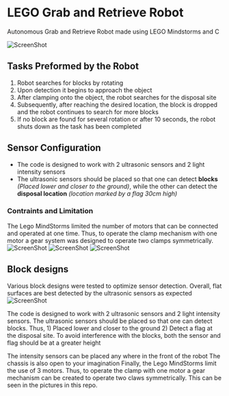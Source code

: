 # LEGO Grab and Retrieve Robot
Autonomous Grab and Retrieve Robot made using LEGO Mindstorms and C

![ScreenShot](https://github.com/ShahzaibGill/Autonomous-Robot/blob/master/Lego%20Robot%20Pictures/full%20robot%202.jpg?raw=true)

## Tasks Preformed by the Robot
1. Robot searches for blocks by rotating
2. Upon detection it begins to approach the object
3. After clamping onto the object, the robot searches for the disposal site
4. Subsequently, after reaching the desired location, the block is dropped and the robot continues to search for more blocks
6. If no block are found for several rotation or after 10 seconds, the robot shuts down as the task has been completed

## Sensor Configuration
* The code is designed to work with 2 ultrasonic sensors and 2 light intensity sensors
* The ultrasonic sensors should be placed so that one can detect **blocks** _(Placed lower and closer to the ground)_, while the other can detect the **disposal location** _(location marked by a flag 30cm high)_

### Contraints and Limitation 
The Lego MindStorms limited the number of motors that can be connected and operated at one time. Thus, to operate the clamp mechanism with one motor
a gear system was designed to operate two clamps symmetrically. <br />
![ScreenShot](https://github.com/ShahzaibGill/Autonomous-Robot/blob/master/Lego%20Robot%20Pictures/Clamping%20mechanism%202.jpg?raw=true)
![ScreenShot](https://github.com/ShahzaibGill/Autonomous-Robot/blob/master/Lego%20Robot%20Pictures/Clamping%20mechanism.jpg?raw=true)
![ScreenShot](https://github.com/ShahzaibGill/Autonomous-Robot/blob/master/Lego%20Robot%20Pictures/robot%20after%20clamp%20.jpg?raw=true)

## Block designs
Various block designs were tested to optimize sensor detection. Overall, flat surfaces are best detected by the ultrasonic sensors as expected
![ScreenShot](https://github.com/ShahzaibGill/Autonomous-Robot/blob/master/Lego%20Robot%20Pictures/various%20clamp%20designs.jpg?raw=true)


The code is designed to work with 2 ultrasonic sensors and 2 light intensity sensors.
The ultrasonic sensors should be placed so that one can detect blocks.
Thus, 1) Placed lower and closer to the ground
      2) Detect a flag at the disposal site. To avoid interference with the blocks, both the
         sensor and flag should be at a greater height

The intensity sensors can be placed any where in the front of the robot
The chassis is also open to your imagination
Finally, the Lego MindStorms limit the use of 3 motors. Thus, to operate the clamp with one motor
a gear mechanism can be created to operate two claws symmetrically. This can be seen in the pictures 
in this repo.
